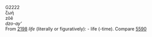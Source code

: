 G2222  
ζωή  
zōē  
*dzo-ay‘*  
From [2198](g2198) *life* (literally or figuratively): - life (-time).
Compare [5590](g5590)  
